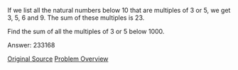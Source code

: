 If we list all the natural numbers below 10 that are multiples of 3 or 5, we get 3, 5, 6 and 9. The
sum of these multiples is 23.

Find the sum of all the multiples of 3 or 5 below 1000.

Answer:  233168

[Original Source](https://projecteuler.net/problem=1)
[Problem Overview](https://projecteuler.net/overview=0001)
